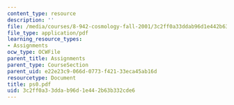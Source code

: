 ```yaml
---
content_type: resource
description: ''
file: /media/courses/8-942-cosmology-fall-2001/3c2ff0a33ddab96d1e442b63b332cde6_ps0.pdf
file_type: application/pdf
learning_resource_types:
- Assignments
ocw_type: OCWFile
parent_title: Assignments
parent_type: CourseSection
parent_uid: e22e23c9-066d-0773-f421-33eca45ab16d
resourcetype: Document
title: ps0.pdf
uid: 3c2ff0a3-3dda-b96d-1e44-2b63b332cde6
---
```

